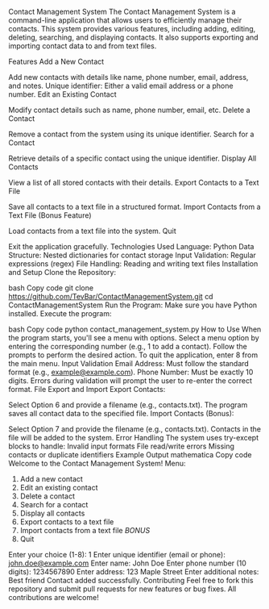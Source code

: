 Contact Management System
The Contact Management System is a command-line application that allows users to efficiently manage their contacts. This system provides various features, including adding, editing, deleting, searching, and displaying contacts. It also supports exporting and importing contact data to and from text files.

Features
Add a New Contact

Add new contacts with details like name, phone number, email, address, and notes.
Unique identifier: Either a valid email address or a phone number.
Edit an Existing Contact

Modify contact details such as name, phone number, email, etc.
Delete a Contact

Remove a contact from the system using its unique identifier.
Search for a Contact

Retrieve details of a specific contact using the unique identifier.
Display All Contacts

View a list of all stored contacts with their details.
Export Contacts to a Text File

Save all contacts to a text file in a structured format.
Import Contacts from a Text File (Bonus Feature)

Load contacts from a text file into the system.
Quit

Exit the application gracefully.
Technologies Used
Language: Python
Data Structure: Nested dictionaries for contact storage
Input Validation: Regular expressions (regex)
File Handling: Reading and writing text files
Installation and Setup
Clone the Repository:

bash
Copy code
git clone https://github.com/TevBar/ContactManagementSystem.git
cd ContactManagementSystem
Run the Program: Make sure you have Python installed. Execute the program:

bash
Copy code
python contact_management_system.py
How to Use
When the program starts, you'll see a menu with options.
Select a menu option by entering the corresponding number (e.g., 1 to add a contact).
Follow the prompts to perform the desired action.
To quit the application, enter 8 from the main menu.
Input Validation
Email Address: Must follow the standard format (e.g., example@example.com).
Phone Number: Must be exactly 10 digits.
Errors during validation will prompt the user to re-enter the correct format.
File Export and Import
Export Contacts:

Select Option 6 and provide a filename (e.g., contacts.txt).
The program saves all contact data to the specified file.
Import Contacts (Bonus):

Select Option 7 and provide the filename (e.g., contacts.txt).
Contacts in the file will be added to the system.
Error Handling
The system uses try-except blocks to handle:
Invalid input formats
File read/write errors
Missing contacts or duplicate identifiers
Example Output
mathematica
Copy code
Welcome to the Contact Management System!
Menu:
1. Add a new contact
2. Edit an existing contact
3. Delete a contact
4. Search for a contact
5. Display all contacts
6. Export contacts to a text file
7. Import contacts from a text file *BONUS*
8. Quit

Enter your choice (1-8): 1
Enter unique identifier (email or phone): john.doe@example.com
Enter name: John Doe
Enter phone number (10 digits): 1234567890
Enter address: 123 Maple Street
Enter additional notes: Best friend
Contact added successfully.
Contributing
Feel free to fork this repository and submit pull requests for new features or bug fixes. All contributions are welcome!
